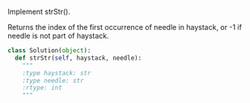 
Implement strStr().


Returns the index of the first occurrence of needle in haystack, or -1 if needle is not part of haystack.



```python
class Solution(object):
  def strStr(self, haystack, needle):
    """
    :type haystack: str
    :type needle: str
    :rtype: int
    """
```
